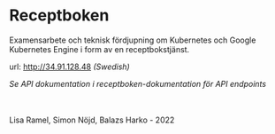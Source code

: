 # Receptboken
Examensarbete och teknisk fördjupning om Kubernetes och Google Kubernetes Engine i form av en receptbokstjänst.

url: http://34.91.128.48 *(Swedish)*

*Se API dokumentation i receptboken-dokumentation för API endpoints*

<br>
<br>
Lisa Ramel, Simon Nöjd, Balazs Harko - 2022
